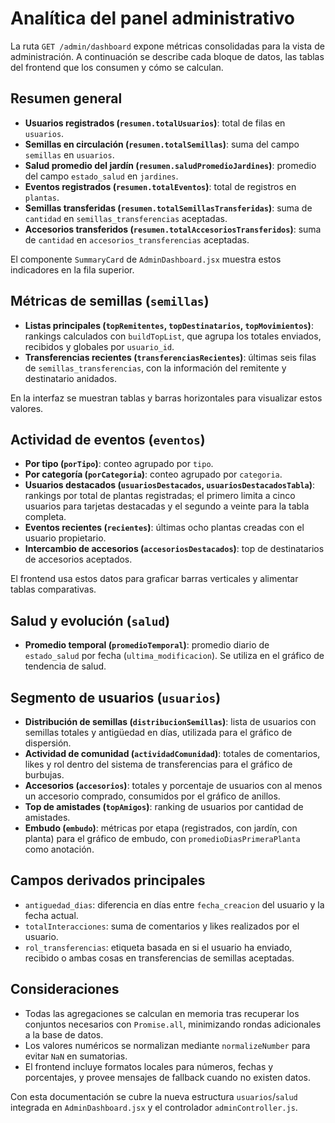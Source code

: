 # Analítica del panel administrativo

La ruta `GET /admin/dashboard` expone métricas consolidadas para la vista de administración. A continuación se describe cada bloque de datos, las tablas del frontend que los consumen y cómo se calculan.

## Resumen general
- **Usuarios registrados (`resumen.totalUsuarios`)**: total de filas en `usuarios`.
- **Semillas en circulación (`resumen.totalSemillas`)**: suma del campo `semillas` en `usuarios`.
- **Salud promedio del jardín (`resumen.saludPromedioJardines`)**: promedio del campo `estado_salud` en `jardines`.
- **Eventos registrados (`resumen.totalEventos`)**: total de registros en `plantas`.
- **Semillas transferidas (`resumen.totalSemillasTransferidas`)**: suma de `cantidad` en `semillas_transferencias` aceptadas.
- **Accesorios transferidos (`resumen.totalAccesoriosTransferidos`)**: suma de `cantidad` en `accesorios_transferencias` aceptadas.

El componente `SummaryCard` de `AdminDashboard.jsx` muestra estos indicadores en la fila superior.

## Métricas de semillas (`semillas`)
- **Listas principales (`topRemitentes`, `topDestinatarios`, `topMovimientos`)**: rankings calculados con `buildTopList`, que agrupa los totales enviados, recibidos y globales por `usuario_id`.
- **Transferencias recientes (`transferenciasRecientes`)**: últimas seis filas de `semillas_transferencias`, con la información del remitente y destinatario anidados.

En la interfaz se muestran tablas y barras horizontales para visualizar estos valores.

## Actividad de eventos (`eventos`)
- **Por tipo (`porTipo`)**: conteo agrupado por `tipo`.
- **Por categoría (`porCategoria`)**: conteo agrupado por `categoria`.
- **Usuarios destacados (`usuariosDestacados`, `usuariosDestacadosTabla`)**: rankings por total de plantas registradas; el primero limita a cinco usuarios para tarjetas destacadas y el segundo a veinte para la tabla completa.
- **Eventos recientes (`recientes`)**: últimas ocho plantas creadas con el usuario propietario.
- **Intercambio de accesorios (`accesoriosDestacados`)**: top de destinatarios de accesorios aceptados.

El frontend usa estos datos para graficar barras verticales y alimentar tablas comparativas.

## Salud y evolución (`salud`)
- **Promedio temporal (`promedioTemporal`)**: promedio diario de `estado_salud` por fecha (`ultima_modificacion`). Se utiliza en el gráfico de tendencia de salud.

## Segmento de usuarios (`usuarios`)
- **Distribución de semillas (`distribucionSemillas`)**: lista de usuarios con semillas totales y antigüedad en días, utilizada para el gráfico de dispersión.
- **Actividad de comunidad (`actividadComunidad`)**: totales de comentarios, likes y rol dentro del sistema de transferencias para el gráfico de burbujas.
- **Accesorios (`accesorios`)**: totales y porcentaje de usuarios con al menos un accesorio comprado, consumidos por el gráfico de anillos.
- **Top de amistades (`topAmigos`)**: ranking de usuarios por cantidad de amistades.
- **Embudo (`embudo`)**: métricas por etapa (registrados, con jardín, con planta) para el gráfico de embudo, con `promedioDiasPrimeraPlanta` como anotación.

## Campos derivados principales
- `antiguedad_dias`: diferencia en días entre `fecha_creacion` del usuario y la fecha actual.
- `totalInteracciones`: suma de comentarios y likes realizados por el usuario.
- `rol_transferencias`: etiqueta basada en si el usuario ha enviado, recibido o ambas cosas en transferencias de semillas aceptadas.

## Consideraciones
- Todas las agregaciones se calculan en memoria tras recuperar los conjuntos necesarios con `Promise.all`, minimizando rondas adicionales a la base de datos.
- Los valores numéricos se normalizan mediante `normalizeNumber` para evitar `NaN` en sumatorias.
- El frontend incluye formatos locales para números, fechas y porcentajes, y provee mensajes de fallback cuando no existen datos.

Con esta documentación se cubre la nueva estructura `usuarios`/`salud` integrada en `AdminDashboard.jsx` y el controlador `adminController.js`.
